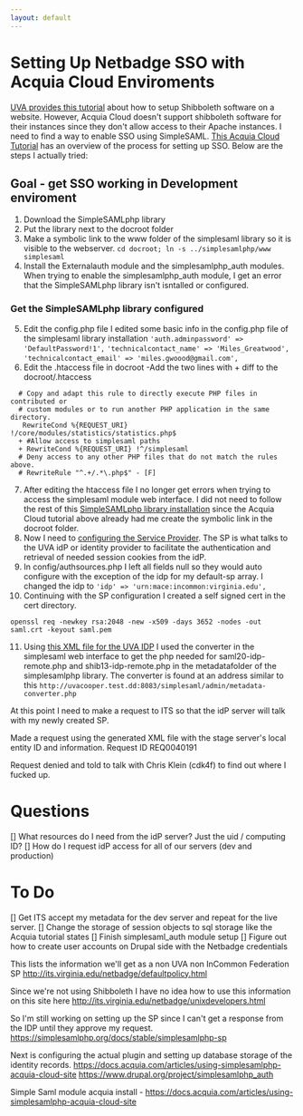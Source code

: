```yaml
---
layout: default
---
```


# Setting Up Netbadge SSO with Acquia Cloud Enviroments

[UVA provides this tutorial](http://its.virginia.edu/netbadge/unixdevelopers.html) about how to setup Shibboleth software on a website. However, Acquia Cloud doesn't support shibboleth software for their instances since they don't allow access to their Apache instances. I need to find a way to enable SSO using SimpleSAML. [This Acquia Cloud  Tutorial](https://docs.acquia.com/articles/using-simplesamlphp-acquia-cloud-site) has an overview of the process for setting up SSO. Below are the steps I actually tried:

## Goal - get SSO working in Development enviroment

1. Download the SimpleSAMLphp library
2. Put the library next to the docroot folder
3. Make a symbolic link to the www folder of the simplesaml library so it is visible to the webserver. `cd docroot; ln -s ../simplesamlphp/www simplesaml`
4. Install the Externalauth module and the simplesamlphp_auth modules. When trying to enable the simplesamlphp_auth module, I get an error that the SimpleSAMLphp library isn't isntalled or configured.
### Get the SimpleSAMLphp library configured
5. Edit the config.php file
I edited some basic info in the config.php file of the simplesaml library installation
`'auth.adminpassword' => 'DefaultPassword!1',`
`'technicalcontact_name' => 'Miles_Greatwood',`
`'technicalcontact_email' => 'miles.gwoood@gmail.com',`
 6. Edit the .htaccess file in docroot
  -Add the two lines with + diff to the docroot/.htaccess
```
  # Copy and adapt this rule to directly execute PHP files in contributed or
  # custom modules or to run another PHP application in the same directory.
   RewriteCond %{REQUEST_URI} !/core/modules/statistics/statistics.php$
  + #Allow access to simplesaml paths
  + RewriteCond %{REQUEST_URI} !^/simplesaml
  # Deny access to any other PHP files that do not match the rules above.
  # RewriteRule "^.+/.*\.php$" - [F]
```
7. After editing the htaccess file I no longer get errors when trying to access the simplesaml module web interface.
I did not need to follow the rest of this [SimpleSAMLphp library installation](https://simplesamlphp.org/docs/stable/simplesamlphp-install) since the Acquia Cloud tutorial above already had me create the symbolic link in the docroot folder.
8. Now I need to [configuring the Service Provider](https://simplesamlphp.org/docs/stable/simplesamlphp-sp). The SP  is what talks to the UVA idP or identity provider to facilitate the authentication and retrieval of needed session cookies from the idP.
9. In config/authsources.php I left all fields null so they would auto configure with the exception of the idp for my default-sp array. I changed the idp to  `'idp' => 'urn:mace:incommon:virginia.edu',`
10. Continuing with the SP configuration I created a self signed cert in the cert directory.
```
openssl req -newkey rsa:2048 -new -x509 -days 3652 -nodes -out saml.crt -keyout saml.pem
```
11. Using [this XML file for the UVA IDP](https://shibidp.its.virginia.edu/shibboleth/uva-idp-metadata.xml) I used the converter in the simplesaml web interface to get the php needed for saml20-idp-remote.php and shib13-idp-remote.php in the metadatafolder of the simplesamlphp library. The converter is found at an address similar to this `http://uvacooper.test.dd:8083/simplesaml/admin/metadata-converter.php`

At this point I need to make a request to ITS so that the idP server will talk with my newly created SP.

Made a request using the generated XML file with the stage server's local entity ID and information.
Request ID REQ0040191

Request denied and told to talk with Chris Klein (cdk4f) to find out where I fucked up.

# Questions
[] What resources do I need from the idP server? Just the uid / computing ID?
[] How do I request idP access for all of our servers (dev and production)

# To Do
[] Get ITS accept my metadata for the dev server and repeat for the live server.
[] Change the storage of session objects to sql storage like the Acquia tutorial states
[] Finish simplesaml_auth module setup
[] Figure out how to create user accounts on Drupal side with the Netbadge credentials

This lists the information we'll get as a non UVA non InCommon Federation SP
http://its.virginia.edu/netbadge/defaultpolicy.html

Since we're not using Shibboleth I have no idea how to use this information on this site here
http://its.virginia.edu/netbadge/unixdevelopers.html

So I'm still working on setting up the SP since I can't get a response from the IDP until they approve my request.
https://simplesamlphp.org/docs/stable/simplesamlphp-sp

Next is configuring the actual plugin and setting up database storage of the identity records.
https://docs.acquia.com/articles/using-simplesamlphp-acquia-cloud-site
https://www.drupal.org/project/simplesamlphp_auth

Simple Saml module acquia install - https://docs.acquia.com/articles/using-simplesamlphp-acquia-cloud-site
